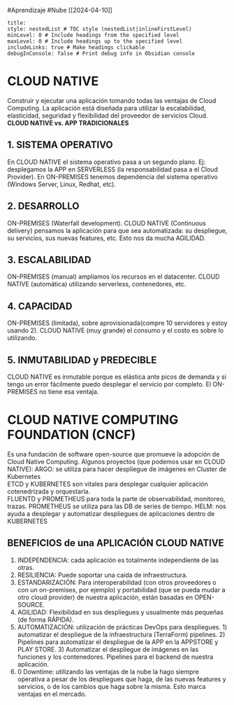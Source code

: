 #Aprendizaje #Nube
[[2024-04-10]]
```table-of-contents
title: 
style: nestedList # TOC style (nestedList|inlineFirstLevel)
minLevel: 0 # Include headings from the specified level
maxLevel: 0 # Include headings up to the specified level
includeLinks: true # Make headings clickable
debugInConsole: false # Print debug info in Obsidian console
```
# **CLOUD NATIVE** 
Construir y ejecutar una aplicación tomando todas las ventajas de Cloud Computing. La aplicación está diseñada para utilizar la escalabilidad, elasticidad, seguridad y flexibilidad del proveedor de servicios Cloud. **CLOUD NATIVE vs. APP TRADICIONALES**
## 1. SISTEMA OPERATIVO
En CLOUD NATIVE el sistema operativo pasa a un segundo plano. Ej: desplegamos la APP en SERVERLESS (la responsabilidad pasa a el Cloud Provider). En ON-PREMISES tenemos dependencia del sistema operativo (Windows Server, Linux, Redhat, etc).
## 2. DESARROLLO
ON-PREMISES (Waterfall development). CLOUD NATIVE (Continuous delivery) pensamos la aplicación para que sea automatizada: su despliegue, su servicios, sus nuevas features, etc. Esto nos da mucha AGILIDAD.
## 3. ESCALABILIDAD
ON-PREMISES (manual) ampliamos los recursos en el datacenter. CLOUD NATIVE (automática) utilizando serverless, contenedores, etc.
## 4. CAPACIDAD
ON-PREMISES (limitada), sobre aprovisionada(compre 10 servidores y estoy usando 2). CLOUD NATIVE (muy grande) el consumo y el costo es sobre lo utilizando.
## 5. INMUTABILIDAD y PREDECIBLE
CLOUD NATIVE es inmutable porque es elástica ante picos de demanda y si tengo un error fácilmente puedo desplegar el servicio por completo. El ON-PREMISES no tiene esa ventaja.

# **CLOUD NATIVE COMPUTING FOUNDATION (CNCF)**
Es una fundación de software open-source que promueve la adopción de Cloud Native Computing. Algunos proyectos (que podemos usar en CLOUD NATIVE): ARGO: se utiliza para hacer despliegue de imágenes en Cluster de Kubernetes  
ETCD y KUBERNETES son vitales para desplegar cualquier aplicación cotenedrizada y orquestarla.  
FLUENTD y PROMETHEUS para toda la parte de observabilidad, monitoreo, trazas. PROMETHEUS se utiliza para las DB de series de tiempo. HELM: nos ayuda a desplegar y automatizar despliegues de aplicaciones dentro de KUBERNETES  
## **BENEFICIOS de una APLICACIÓN CLOUD NATIVE**
1. INDEPENDENCIA: cada aplicación es totalmente independiente de las otras.
2. RESILIENCIA: Puede soportar una caída de infraestructura.
3. ESTANDARIZACIÓN: Para interoperabilidad (con otros proveedores o con un on-premises, por ejemplo) y portabilidad (que se pueda mudar a otro cloud provider) de nuestra aplicación, están basadas en OPEN-SOURCE.
4. AGILIDAD: Flexibilidad en sus despliegues y usualmente más pequeñas (de forma RÁPIDA).
5. AUTOMATIZACIÓN: utilización de prácticas DevOps para despliegues. 1) automatizar el despliegue de la infraestructura (TerraForm) pipelines. 2) Pipelines para automatizar el despliegue de la APP en la APPSTORE y PLAY STORE. 3) Automatizar el despliegue de imágenes en las funciones y los contenedores. Pipelines para el backend de nuestra aplicación.
6. 0 Downtime: utilizando las ventajas de la nube la hago siempre operativa a pesar de los despliegues que haga, de las nuevas features y servicios, o de los cambios que haga sobre la misma. Esto marca ventajas en el mercado.
